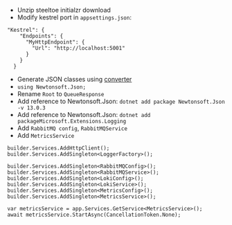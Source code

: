 * Unzip steeltoe initialzr download
* Modify kestrel port in `appsettings.json`:
```
"Kestrel": {
    "Endpoints": {
      "MyHttpEndpoint": {
        "Url": "http://localhost:5001"
      }
    }
  }
```
* Generate JSON classes using [converter](https://json2csharp.com/)
* `using Newtonsoft.Json;`
* Rename `Root` to `QueueResponse`
* Add reference to Newtonsoft.Json: `dotnet add package Newtonsoft.Json -v 13.0.3`
* Add reference to Newtonsoft.Json: `dotnet add packageMicrosoft.Extensions.Logging`
* Add `RabbitMQ config`, `RabbitMQService`
* Add `MetricsService`
```
builder.Services.AddHttpClient();
builder.Services.AddSingleton<LoggerFactory>();

builder.Services.AddSingleton<RabbitMQConfig>();
builder.Services.AddSingleton<RabbitMQService>();
builder.Services.AddSingleton<LokiConfig>();
builder.Services.AddSingleton<LokiService>();
builder.Services.AddSingleton<MetricsConfig>();
builder.Services.AddSingleton<MetricsService>();
```

```
var metricsService = app.Services.GetService<MetricsService>();
await metricsService.StartAsync(CancellationToken.None);

```


